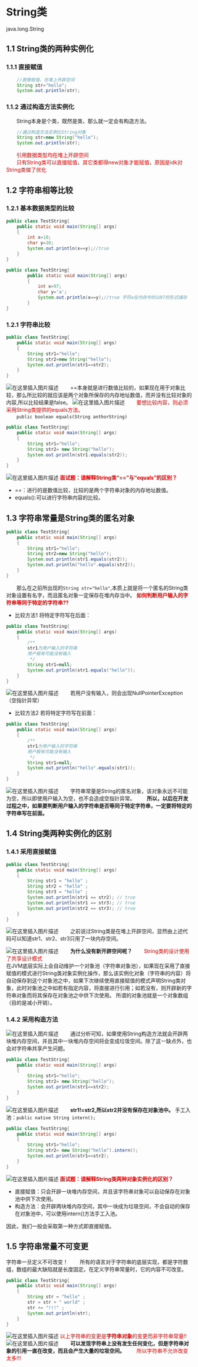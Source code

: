 
# String类
java.long.String 
## 1.1 String类的两种实例化
### 1.1.1 直接赋值
```java
	//直接赋值，在堆上开辟空间
	String str="hello";
	System.out.println(str);
```
### 1.1.2 通过构造方法实例化

&emsp;&emsp;String本身是个类，既然是类，那么就一定会有构造方法。
```java
	//通过构造方法实例化String对象
	String str=new String("hello");
	System.out.println(str);
```
&emsp;&emsp;<font color="#dd0000">引用数据类型均在堆上开辟空间</font><br /> &emsp;&emsp;<font color="#dd0000">只有String类可以直接赋值，其它类都得new对象才能赋值，原因是idk对String类做了优化</font><br /> 
## 1.2 字符串相等比较
### 1.2.1 基本数据类型的比较
```java
public class TestString{
	public static void main(String[] args)
	{
		int x=10;
		char y=10;
		System.out.println(x==y);//true
	}
}
```
```java
public class TestString{
		public static void main(String[] args)
		{
			int x=97;
			char y='a';
			System.out.println(x==y);//true 字符a在内存中的以97的形式储存
		}
}
```
### 1.2.1 字符串比较

```java
public class TestString{
	public static void main(String[] args)
	{
		String str1="hello";
		String str2=new String("hello");
		System.out.println(str1==str2);
	}
}
```
![在这里插入图片描述](https://img-blog.csdnimg.cn/20181029155537273.png?x-oss-process=image/watermark,type_ZmFuZ3poZW5naGVpdGk,shadow_10,text_aHR0cHM6Ly9ibG9nLmNzZG4ubmV0L3poYW9fbWlhbw==,size_27,color_FFFFFF,t_70)
&emsp;&emsp;==本身就是进行数值比较的，如果现在用于对象比较，那么所比较的就应该是两个对象所保存的内存地址数值，而并没有比较对象的内容,所以比较结果是false。
![在这里插入图片描述](https://img-blog.csdnimg.cn/20181029155640790.png?x-oss-process=image/watermark,type_ZmFuZ3poZW5naGVpdGk,shadow_10,text_aHR0cHM6Ly9ibG9nLmNzZG4ubmV0L3poYW9fbWlhbw==,size_27,color_FFFFFF,t_70)
&emsp;&emsp;<font color="#dd0000">要想比较内容，则必须采用String类提供的equals方法。</font><br /> 
&emsp;&emsp;`public boolean equals(String anthorString)`
```java
public class TestString{
    public static void main(String[] args)
    {
        String str1="hello";
        String str2= new String("hello");
        System.out.println(str1.equals(str2));
    }
}
```
![在这里插入图片描述](https://img-blog.csdnimg.cn/2018102915593495.png?x-oss-process=image/watermark,type_ZmFuZ3poZW5naGVpdGk,shadow_10,text_aHR0cHM6Ly9ibG9nLmNzZG4ubmV0L3poYW9fbWlhbw==,size_27,color_FFFFFF,t_70)
<font color="#dd0000">**面试题：请解释String类“==”与“equals”的区别？**</font><br /> 
 - ==：进行的是数值比较，比较的是两个字符串对象的内存地址数值。
 - equals():可以进行字符串内容的比较。
## 1.3 字符串常量是String类的匿名对象
```java
public class TestString{
	public static void main(String[] args)
	{
		String str1="hello";
		String str2=new String("hello");
		System.out.println(str1.equals(str2));
		System.out.println("hello".equals(str2));
	}
}
```
&emsp;&emsp;那么在之前所出现的`String str="hello"`,本质上就是将一个匿名的String类对象设置有名字，而且匿名对象一定保存在堆内存当中。
<font color="#dd0000">**如何判断用户输入的字符串等同于特定的字符串??**</font><br /> 
- 比较方法1
将特定字符写在后面：
```java
public class TestString{
    public static void main(String[] args)
    {
        /**
        str1为用户输入的字符串
        用户极有可能没有输入
         */
        String str1=null;
        System.out.println(str1.equals("hello"));
    }
}
```
![在这里插入图片描述](https://img-blog.csdnimg.cn/20181029162034776.png?x-oss-process=image/watermark,type_ZmFuZ3poZW5naGVpdGk,shadow_10,text_aHR0cHM6Ly9ibG9nLmNzZG4ubmV0L3poYW9fbWlhbw==,size_27,color_FFFFFF,t_70)
&emsp;&emsp;若用户没有输入，则会出现NullPointerException（空指针异常）
 - 比较方法2
若将特定字符写在前面：
```java
public class TestString{
    public static void main(String[] args)
    {
        /**
        str1为用户输入的字符串
        用户极有可能没有输入
         */
        String str1=null;
        System.out.println("hello".equals(str1));
    }
} 
```
![在这里插入图片描述](https://img-blog.csdnimg.cn/20181029162253917.png?x-oss-process=image/watermark,type_ZmFuZ3poZW5naGVpdGk,shadow_10,text_aHR0cHM6Ly9ibG9nLmNzZG4ubmV0L3poYW9fbWlhbw==,size_27,color_FFFFFF,t_70)
&emsp;&emsp;字符串常量是String的匿名对象，该对象永远不可能为空，所以即使用户输入为空，也不会造成空指针异常。
&emsp;&emsp;**所以，以后在开发过程之中，如果要判断用户输入的字符串是否等同于特定字符串，一定要将特定的字符串写在前面。**
## 1.4 String类两种实例化的区别
### 1.4.1 采用直接赋值
```java
public class TestString{
	public static void main(String[] args)
	{
		String str1 = "hello" ;
		String str2 = "hello" ;
		String str3 = "hello" ;
		System.out.println(str1 == str2); // true
		System.out.println(str1 == str3); // true
		System.out.println(str2 == str3); // true
	}
}		
```
![在这里插入图片描述](https://img-blog.csdnimg.cn/20181029163300425.png?x-oss-process=image/watermark,type_ZmFuZ3poZW5naGVpdGk,shadow_10,text_aHR0cHM6Ly9ibG9nLmNzZG4ubmV0L3poYW9fbWlhbw==,size_27,color_FFFFFF,t_70)
&emsp;&emsp;之前说过String类是在堆上开辟空间，显然由上述代码可以知道str1、str2、str3只用了一块内存空间。

![在这里插入图片描述](https://img-blog.csdnimg.cn/20181029163447892.png?x-oss-process=image/watermark,type_ZmFuZ3poZW5naGVpdGk,shadow_10,text_aHR0cHM6Ly9ibG9nLmNzZG4ubmV0L3poYW9fbWlhbw==,size_27,color_FFFFFF,t_70)
&emsp;&emsp;**为什么没有新开辟空间呢？**
&emsp;&emsp;<font color="#dd0000">String类的设计使用了共享设计模式</font><br /> 
    在JVM底层实际上会自动维护一个对象池（字符串对象池），如果现在采用了直接赋值的模式进行String类对象实例化操作，那么该实例化对象（字符串的内容）将自动保存到这个对象池之中，如果下次继续使用直接赋值的模式声明String类对象，此时对象池之中如若有指定内容，将直接进行引用；如若没有，则开辟新的字符串对象而将其保存在对象池之中供下次使用。
所谓的对象池就是一个对象数组（目的是减小开销）。
### 1.4.2 采用构造方法
![在这里插入图片描述](https://img-blog.csdnimg.cn/20181029164443497.png?x-oss-process=image/watermark,type_ZmFuZ3poZW5naGVpdGk,shadow_10,text_aHR0cHM6Ly9ibG9nLmNzZG4ubmV0L3poYW9fbWlhbw==,size_27,color_FFFFFF,t_70)
&emsp;&emsp;通过分析可知，如果使用String构造方法就会开辟两块堆内存空间，并且其中一块堆内存空间将会变成垃圾空间。除了这一缺点外，也会对字符串共享产生问题。

```java
public class TestString{
	public static void main(String[] args)
	{
		String str1="hello";
		String str2= new String("hello");
		System.out.println(str1==str2);
	}
}
```
![在这里插入图片描述](https://img-blog.csdnimg.cn/20181029164751744.png?x-oss-process=image/watermark,type_ZmFuZ3poZW5naGVpdGk,shadow_10,text_aHR0cHM6Ly9ibG9nLmNzZG4ubmV0L3poYW9fbWlhbw==,size_27,color_FFFFFF,t_70)
&emsp;&emsp;**str1!=str2,所以str2并没有保存在对象池中。**
手工入池：`public native String intern();`
```java
public class TestString{
	public static void main(String[] args)
	{
		String str1="hello";
		String str2= new String("hello").intern();
		System.out.println(str1==str2);
	}
}
```
![在这里插入图片描述](https://img-blog.csdnimg.cn/20181029165313268.png?x-oss-process=image/watermark,type_ZmFuZ3poZW5naGVpdGk,shadow_10,text_aHR0cHM6Ly9ibG9nLmNzZG4ubmV0L3poYW9fbWlhbw==,size_27,color_FFFFFF,t_70)
<font color="#dd0000">**面试题：请解释String类两种对象实例化的区别？**</font><br /> 
 - 直接赋值：只会开辟一块堆内存空间，并且该字符串对象可以自动保存在对象池中供下次使用。
 - 构造方法：会开辟两块堆内存空间，其中一块成为垃圾空间，不会自动的保存在对象池中，可以使用intern()方法手工入池。

因此，我们一般会采取第一种方式即直接赋值。
## 1.5 字符串常量不可变更
字符串一旦定义不可改变！
&emsp;&emsp;所有的语言对于字符串的底层实现，都是字符数组，数组的最大缺陷就是长度固定。在定义字符串常量时，它的内容不可改变。
```java
public class TestString{
	public static void main(String[] args)
	{
	    String str = "hello" ;
        str = str + " world" ;
        str += "!!!" ;
        System.out.println(str); 
	}
}
```
![在这里插入图片描述](https://img-blog.csdnimg.cn/20181029170232671.png?x-oss-process=image/watermark,type_ZmFuZ3poZW5naGVpdGk,shadow_10,text_aHR0cHM6Ly9ibG9nLmNzZG4ubmV0L3poYW9fbWlhbw==,size_27,color_FFFFFF,t_70)
<font color="#dd0000">以上字符串的变更是**字符串对象**的变更而非字符串常量!!</font><br /> 
![在这里插入图片描述](https://img-blog.csdnimg.cn/20181029171004257.png?x-oss-process=image/watermark,type_ZmFuZ3poZW5naGVpdGk,shadow_10,text_aHR0cHM6Ly9ibG9nLmNzZG4ubmV0L3poYW9fbWlhbw==,size_27,color_FFFFFF,t_70)
&emsp;&emsp;**可以发现字符串上没有发生任何变化，但是字符串对象的引用一直在改变，而且会产生大量的垃圾空间。**
&emsp;&emsp;<font color="#dd0000">所以字符串不允许改变太多!!!</font><br /> 



































































































































